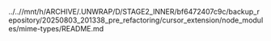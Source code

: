 ../..//mnt/h/ARCHIVE/.UNWRAP/D/STAGE2_INNER/bf6472407c9c/backup_repository/20250803_201338_pre_refactoring/cursor_extension/node_modules/mime-types/README.md